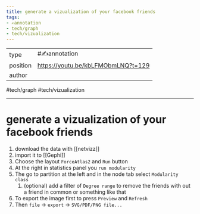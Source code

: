 ```yaml
---
title: generate a vizualization of your facebook friends
tags:
- ✍️annotation
- tech/graph
- tech/vizualization
---
```



<table>
<tr>
<td> type </td>
<td> #✍️annotation </td>
</tr>
<tr>
<td> position </td>
<td> <a href="https://youtu.be/kbLFMObmLNQ?t=129">https://youtu.be/kbLFMObmLNQ?t=129</a> </td>
</tr>
<tr>
<td> author </td>
<td>  </td>
</tr>
</table>

#tech/graph #tech/vizualization 

---

# generate a vizualization of your facebook friends
1. download the data with [[netvizz]]
2. import it to [[Gephi]]
3. Choose the layout `ForceAtlas2` and `Run` button
4. At the right in statistics panel you `run modularity`
5. The go to partition at the left and in the node tab select `Modularity class`
	1. (optional) add a filter of `Degree range` to remove the friends with out a friend in common or something like that
6. To export the image first to press `Preview` and `Refresh`
7. Then `file` -> `export` -> `SVG/PDF/PNG file...`
